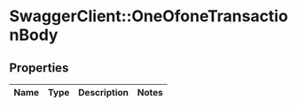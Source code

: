 # SwaggerClient::OneOfoneTransactionBody

## Properties
Name | Type | Description | Notes
------------ | ------------- | ------------- | -------------

